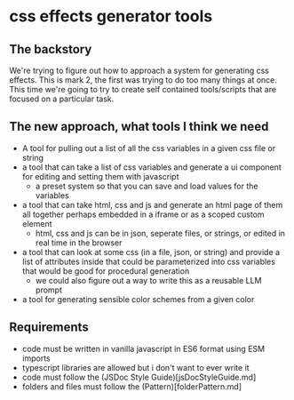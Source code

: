 # css effects generator tools

## The backstory
We're trying to figure out how to approach a system for generating css effects. This is mark 2, the first was trying to do too many things at once. This time we're going to try to create self contained tools/scripts that are focused on a particular task.

## The new approach, what tools I think we need
* A tool for pulling out a list of all the css variables in a given css file or string
* a tool that can take a list of css variables and generate a ui component for editing and setting them with javascript
  * a preset system so that you can save and load values for the variables
* a tool that can take html, css and js and generate an html page of them all together perhaps embedded in a iframe or as a scoped custom element 
  * html, css and js can be in json, seperate files, or strings, or edited in real time in the browser
* a tool that can look at some css (in a file, json, or string) and provide a list of attributes inside that could be parameterized into css variables that would be good for procedural generation
  * we could also figure out a way to write this as a reusable LLM prompt  
* a tool for generating sensible color schemes from a given color

## Requirements
- code must be written in vanilla javascript in ES6 format using ESM imports
- typescript libraries are allowed but i don't want to ever write it
- code must follow the (JSDoc Style Guide)[jsDocStyleGuide.md]
- folders and files must follow the (Pattern)[folderPattern.md]
